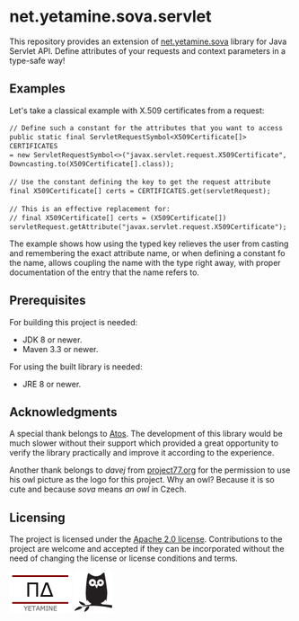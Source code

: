 # net.yetamine.sova.servlet #

This repository provides an extension of [net.yetamine.sova](http://github.com/pdolezal/net.yetamine.sova) library for Java Servlet API. Define attributes of your requests and context parameters in a type-safe way!


## Examples ##

Let's take a classical example with X.509 certificates from a request:

```{java}
// Define such a constant for the attributes that you want to access
public static final ServletRequestSymbol<X509Certificate[]> CERTIFICATES
= new ServletRequestSymbol<>("javax.servlet.request.X509Certificate", Downcasting.to(X509Certificate[].class));

// Use the constant defining the key to get the request attribute
final X509Certificate[] certs = CERTIFICATES.get(servletRequest);

// This is an effective replacement for:
// final X509Certificate[] certs = (X509Certificate[]) servletRequest.getAttribute("javax.servlet.request.X509Certificate");
```

The example shows how using the typed key relieves the user from casting and remembering the exact attribute name, or when defining a constant fo the name, allows coupling the name with the type right away, with proper documentation of the entry that the name refers to.


## Prerequisites ##

For building this project is needed:

* JDK 8 or newer.
* Maven 3.3 or newer.

For using the built library is needed:

* JRE 8 or newer.


## Acknowledgments ##

A special thank belongs to [Atos](http://atos.net/). The development of this library would be much slower without their support which provided a great opportunity to verify the library practically and improve it according to the experience.

Another thank belongs to *davej* from [project77.org](http://project77.org/) for the permission to use his owl picture as the logo for this project. Why an owl? Because it is so cute and because *sova* means *an owl* in Czech.


## Licensing ##

The project is licensed under the [Apache 2.0 license](http://www.apache.org/licenses/LICENSE-2.0). Contributions to the project are welcome and accepted if they can be incorporated without the need of changing the license or license conditions and terms.


[![Yetamine logo](https://github.com/pdolezal/net.yetamine/raw/master/about/Yetamine_small.png "Our logo")](https://github.com/pdolezal/net.yetamine/blob/master/about/Yetamine_large.png)
[![Sova logo](https://github.com/pdolezal/net.yetamine.sova/raw/8677011f54f4fcfda8be987a461f8109bfbd1308/about/sova_tiny.png "Project logo")](https://github.com/pdolezal/net.yetamine.sova/blob/8677011f54f4fcfda8be987a461f8109bfbd1308/about/sova_large.png)
